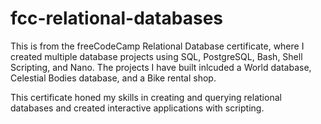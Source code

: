# fcc-relational-databases
This is from the freeCodeCamp Relational Database certificate, where I created multiple database projects using SQL, PostgreSQL, Bash, Shell Scripting, and Nano. 
The projects I have built inlcuded a World database, Celestial Bodies database, and a Bike rental shop. 

This certificate honed my skills in creating and querying relational databases and created interactive applications with scripting. 
